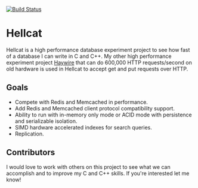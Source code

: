 [![Build Status](https://travis-ci.org/kellabyte/hellcat.png?branch=master)](https://travis-ci.org/hellcat/Haywire)

Hellcat
=======
Hellcat is a high performance database experiment project to see how fast of a database I can write in C and C++. My other high performance experiment project [Haywire](https://github.com/kellabyte/Haywire) that can do 600,000 HTTP requests/second on old hardware is used in Hellcat to accept get and put requests over HTTP. 

## Goals

- Compete with Redis and Memcached in performance.
- Add Redis and Memcached client protocol compatibility support.
- Ability to run with in-memory only mode or ACID mode with persistence and serializable isolation.
- SIMD hardware accelerated indexes for search queries.
- Replication.

## Contributors
I would love to work with others on this project to see what we can accomplish and to improve my C and C++ skills. If you're interested let me know!

